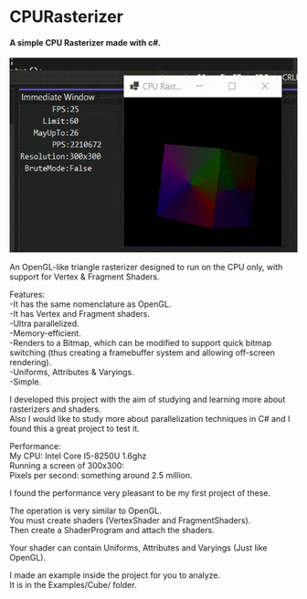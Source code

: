 # CPURasterizer

<h4>A simple CPU Rasterizer made with c#.</h4>

![](https://github.com/lucasleandro1805/CPU-Rasterizer/blob/master/images/showcase.gif)

<p>
An OpenGL-like triangle rasterizer designed to run on the CPU only, with support for Vertex & Fragment Shaders.<br>

Features:<br>
-It has the same nomenclature as OpenGL.<br>
-It has Vertex and Fragment shaders.<br>
-Ultra parallelized.<br>
-Memory-efficient.<br>
-Renders to a Bitmap, which can be modified to support quick bitmap switching (thus creating a framebuffer system and allowing off-screen rendering).<br>
-Uniforms, Attributes & Varyings.<br>
-Simple.<br>

I developed this project with the aim of studying and learning more about rasterizers and shaders.<br> 
Also I would like to study more about parallelization techniques in C# and I found this a great project to test it.<br>

Performance:<br>
My CPU: Intel Core I5-8250U 1.6ghz<br>
Running a screen of 300x300:<br>
Pixels per second: something around 2.5 million.<br>

I found the performance very pleasant to be my first project of these.<br>

The operation is very similar to OpenGL.<br>
You must create shaders (VertexShader and FragmentShaders).<br>
Then create a ShaderProgram and attach the shaders.<br>

Your shader can contain Uniforms, Attributes and Varyings (Just like OpenGL).<br>

I made an example inside the project for you to analyze.<br>
It is in the Examples/Cube/ folder.<br>
</p>